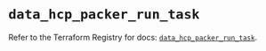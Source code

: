 # `data_hcp_packer_run_task`

Refer to the Terraform Registry for docs: [`data_hcp_packer_run_task`](https://registry.terraform.io/providers/hashicorp/hcp/0.93.0/docs/data-sources/packer_run_task).
